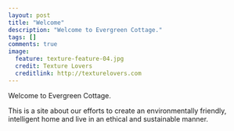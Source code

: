 ```yaml
---
layout: post
title: "Welcome"
description: "Welcome to Evergreen Cottage."
tags: []
comments: true
image:
  feature: texture-feature-04.jpg
  credit: Texture Lovers
  creditlink: http://texturelovers.com
---
```


Welcome to Evergreen Cottage.

This is a site about our efforts to create an environmentally friendly, intelligent home and live in an ethical and sustainable manner.


[^1]: Texture image courtesty of [Lovetextures](http://www.lovetextures.com/)
